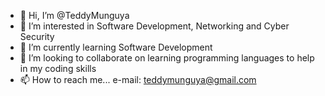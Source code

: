 - 👋 Hi, I’m @TeddyMunguya
- 👀 I’m interested in Software Development, Networking and Cyber Security
- 🌱 I’m currently learning Software Development
- 💞️ I’m looking to collaborate on learning programming languages to help in my coding skills
- 📫 How to reach me... e-mail: teddymunguya@gmail.com 

<!---
TeddyMunguya/TeddyMunguya is a ✨ special ✨ repository because its `README.md` (this file) appears on your GitHub profile.
You can click the Preview link to take a look at your changes.
--->
